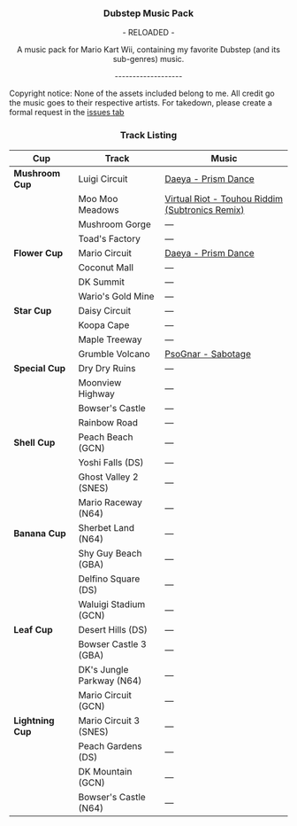 <div align="center">
  <h3>Dubstep Music Pack</h3>
  <p>- RELOADED -</p>
</div>
<p align="center">A music pack for Mario Kart Wii, containing my favorite Dubstep (and its sub-genres) music.</p>
<p align="center">-------------------</p>

Copyright notice: None of the assets included belong to me. All credit go the music goes to their respective artists. For takedown, please create a formal request in the [issues tab](https://github.com/Riddim-GLiTCH/Dubstep-Music-Pack-RELAODED-/issues)

<div align="center"><h3>Track Listing</h3>

| **Cup**         | **Track**               | **Music**  |
|-----------------|-------------------------|------------|
| **Mushroom Cup** | Luigi Circuit           |[Daeya - Prism Dance](https://www.youtube.com/watch?v=4iFi750w9ns)|
|                 | Moo Moo Meadows         |[Virtual Riot - Touhou Riddim (Subtronics Remix)](https://youtu.be/jEFpvMtrEg0)|
|                 | Mushroom Gorge          | —          |
|                 | Toad's Factory          | —          |
| **Flower Cup**   | Mario Circuit           |[Daeya - Prism Dance](https://www.youtube.com/watch?v=4iFi750w9ns)|
|                 | Coconut Mall            | —          |
|                 | DK Summit               | —          |
|                 | Wario's Gold Mine        | —          |
| **Star Cup**     | Daisy Circuit           | —          |
|                 | Koopa Cape              | —          |
|                 | Maple Treeway           | —          |
|                 | Grumble Volcano         | [PsoGnar - Sabotage](https://youtu.be/xs4wy0CLBLk)|
| **Special Cup**  | Dry Dry Ruins           | —          |
|                 | Moonview Highway        | —          |
|                 | Bowser's Castle         | —          |
|                 | Rainbow Road            | —          |
| **Shell Cup**    | Peach Beach (GCN)       | —          |
|                 | Yoshi Falls (DS)        | —          |
|                 | Ghost Valley 2 (SNES)   | —          |
|                 | Mario Raceway (N64)     | —          |
| **Banana Cup**   | Sherbet Land (N64)      | —          |
|                 | Shy Guy Beach (GBA)     | —          |
|                 | Delfino Square (DS)     | —          |
|                 | Waluigi Stadium (GCN)   | —          |
| **Leaf Cup**     | Desert Hills (DS)       | —          |
|                 | Bowser Castle 3 (GBA)   | —          |
|                 | DK's Jungle Parkway (N64)| —          |
|                 | Mario Circuit (GCN)     | —          |
| **Lightning Cup**| Mario Circuit 3 (SNES)  | —          |
|                 | Peach Gardens (DS)      | —          |
|                 | DK Mountain (GCN)       | —          |
|                 | Bowser's Castle (N64)   | —          |

</div>
